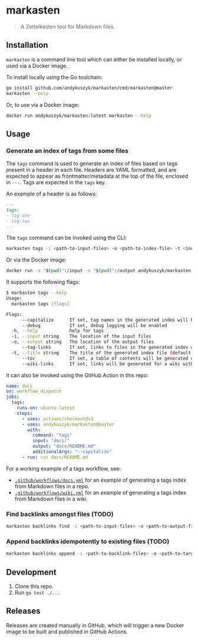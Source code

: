 # markasten
> A Zettelkasten tool for Markdown files.

## Installation
`markasten` is a command line tool which can either be installed locally, or used via a Docker image.

To install locally using the Go toolchain:
```sh
go install github.com/andykuszyk/markasten/cmd/markasten@master
markasten --help
```

Or, to use via a Docker image:
```sh
docker run andykuszyk/markasten:latest markasten --help
```

## Usage
### Generate an index of tags from some files
The `tags` command is used to generate an index of files based on tags present in a header in each file. Headers are YAML formatted, and are expected to appear as frontmatter/metadata at the top of the file, enclosed in `---`. Tags are expected in the `tags` key.

An example of a header is as follows:

```markdown
---
tags:
- tag-one
- tag-two
---
```

The `tags` command can be invoked using the CLI:
```sh
markasten tags -i <path-to-input-files> -o <path-to-index-file> -t <index-title>
```

Or via the Docker image:
```sh
docker run -v "$(pwd)":/input -v "$(pwd)":/output andykuszyk/markasten:latest markasten tags --capitalize -i /input -o /output/README.md 
```

It supports the following flags:
```sh
$ markasten tags --help
Usage:
  markasten tags [flags]

Flags:
      --capitalize      If set, tag names in the generated index will have their first character capitalized.
      --debug           If set, debug logging will be enabled
  -h, --help            help for tags
  -i, --input string    The location of the input files
  -o, --output string   The location of the output files
      --tag-links       If set, links to files in the generated index will be annotated with the list of other tags they have.
  -t, --title string    The title of the generated index file (default "Index")
      --toc             If set, a table of contents will be generated containing a link to the heading of each tag
      --wiki-links      If set, links will be generated for a wiki with file extensions excluded
```

It can also be invoked using the GitHub Action in this repo:
```yaml
name: docs
on: workflow_dispatch
jobs:
  tags:
    runs-on: ubuntu-latest
    steps:
      - uses: actions/checkout@v3
      - uses: andykuszyk/markasten@master
        with:
          command: "tags"
          input: "docs/"
          output: "docs/README.md"
          additionalArgs: "--capitalize"
      - run: cat docs/README.md
```

For a working example of a tags workflow, see:
- [`.github/workflows/docs.yml`](.github/workflows/docs.yml) for an example of generating a tags index from Markdown files in a repo.
- [`.github/workflows/wiki.yml`](.github/workflows/wiki.yml) for an example of generating a tags index from Markdown files in a wiki.

### Find backlinks amongst files (TODO)
```sh
markasten backlinks find -i <path-to-input-files> -o <path-to-output-files>
```

### Append backlinks idempotently to existing files (TODO)
```sh
markasten backlinks append -i <path-to-backlink-files> -o <path-to-target-files>
```

## Development
1. Clone this repo.
2. Run `go test ./...`

## Releases
Releases are created manually in GitHub, which will trigger a new Docker image to be built and published in GitHub Actions.
